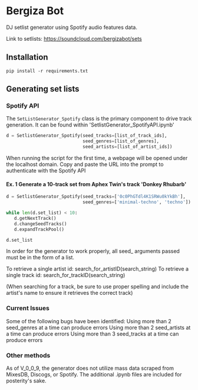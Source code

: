 # Bergiza Bot

DJ setlist generator using Spotify audio features data.

Link to setlists: https://soundcloud.com/bergizabot/sets

## Installation
`pip install -r requirements.txt`


## Generating set lists

### Spotify API

The `SetListGenerator_Spotify` class is the primary component to drive
track generation. It can be found within 'SetlistGenerator_SpotifyAPI.ipynb'

```python
d = SetlistGenerator_Spotify(seed_tracks=[list_of_track_ids],
                             seed_genres=[list_of_genres],
                             seed_artists=[list_of_artist_ids])
```

When running the script for the first time, a webpage will be opened
under the localhost domain. Copy and paste the URL into the prompt to
authenticate with the Spotify API

#### Ex. 1 Generate a 10-track set from Aphex Twin's track 'Donkey Rhubarb'

```python
d = SetlistGenerator_Spotify(seed_tracks=['0c0PhGTdl4K1SRWu0kYkBh'],
                             seed_genres=['minimal-techno', 'techno'])

while len(d.set_list) < 10:
   d.getNextTrack()
   d.changeSeedTracks()
   d.expandTrackPool()

d.set_list
```

In order for the generator to work properly, all seed_ arguments passed must be
in the form of a list.

To retrieve a single artist id: search_for_artistID(search_string)
To retrieve a single track id: search_for_trackID(search_string)

(When searching for a track, be sure to use proper spelling and include the artist's
name to ensure it retrieves the correct track)

### Current Issues
Some of the following bugs have been identified:
Using more than 2 seed_genres at a time can produce errors
Using more than 2 seed_artists at a time can produce errors
Using more than 3 seed_tracks at a time can produce errors

### Other methods
As of V_0_0_9, the generator does not utilize mass data scraped from MixesDB,
Discogs, or Spotify. The additional .ipynb files are included for posterity's sake.
